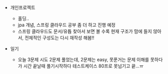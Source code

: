 
* 개인프로젝트
    - 홀딩..
    - jpa 개념, 스프링 클라우드 공부 좀 더 하고 진행 예정
    - 스프링 클라우드도 문서/유튭 찾아서 보면 볼 수록 현재 구조가 맘에 들지 않아서, 전체적인 구성도는 다시 재작성 해봄!!
    

* 일기
    - 오늘 3문제 시도 2문제 풀었는데, 2문제는 easy, 못푼거는 문제 이해를 못하다가 시간 끝날때 풀기시작하다 테스트케이스 80프로 못넘기고 끝...ㅠ

